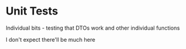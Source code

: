 # Unit Tests

Individual bits - testing that DTOs work and other individual functions

I don't expect there'll be much here
